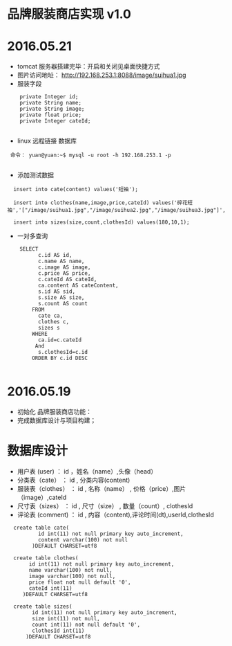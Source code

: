 # 品牌服装商店实现 v1.0
  

# 2016.05.21
  * tomcat 服务器搭建完毕：开启和关闭见桌面快捷方式
  * 图片访问地址： http://192.168.253.1:8088/image/suihua1.jpg
  * 服装字段
  ```
      private Integer id;
      private String name;
      private String image;
      private float price;
      private Integer cateId;
      
  ```
  * linux 远程链接 数据库
  
  ```
   命令： yuan@yuan:~$ mysql -u root -h 192.168.253.1 -p

  
  ```
  
  
  * 添加测试数据
   ```
     insert into cate(content) values('短袖');
     
     insert into clothes(name,image,price,cateId) values('碎花短袖','["/image/suihua1.jpg","/image/suihua2.jpg","/image/suihua3.jpg"]',78.9,1);
   
     insert into sizes(size,count,clothesId) values(180,10,1);
   
   ```
   
  * 一对多查询
   ```
       SELECT
             c.id AS id,
             c.name AS name,
             c.image AS image,
             c.price AS price,
             c.cateId AS cateId,
             ca.content AS cateContent,
             s.id AS sid,
             s.size AS size,
             s.count AS count
           FROM
             cate ca,
             clothes c,
             sizes s
           WHERE
             ca.id=c.cateId
            And 
             s.clothesId=c.id
           ORDER BY c.id DESC
           
   ```

# 2016.05.19
 * 初始化 品牌服装商店功能：
 * 完成数据库设计与项目构建；

# 数据库设计
  * 用户表 (user) ： id ，姓名（name）,头像（head）
  * 分类表（cate）  ： id , 分类内容(content)
  * 服装表（clothes） ： id , 名称（name） , 价格（price）,图片（image）,cateId
  * 尺寸表（sizes）  ： id , 尺寸（size） , 数量（count）, clothesId
  * 评论表 (comment) ： id , 内容（content),评论时间(dt),userId,clothesId
  
  ```
    create table cate(
            id int(11) not null primary key auto_increment,
            content varchar(100) not null
          )DEFAULT CHARSET=utf8
  
    create table clothes(
         id int(11) not null primary key auto_increment,
         name varchar(100) not null,
         image varchar(100) not null,
         price float not null default '0',
         cateId int(11)
       )DEFAULT CHARSET=utf8
       
    create table sizes(
          id int(11) not null primary key auto_increment,
          size int(11) not null,
          count int(11) not null default '0',
          clothesId int(11)
        )DEFAULT CHARSET=utf8     
  
  ```
